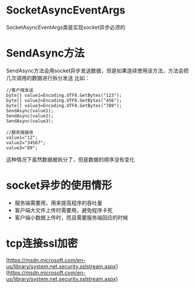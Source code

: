# SocketAsyncEventArgs
SocketAsyncEventArgs类是实现socket异步必须的
# SendAsync方法
SendAsync方法会用socket异步发送数据，但是如果连续使用该方法，方法会把几次调用的数据进行拆分发送
比如：

    //客户端发送
    byte[] value1=Encoding.UTF8.GetBytes("123");
    byte[] value2=Encoding.UTF8.GetBytes("456");
    byte[] value3=Encoding.UTF8.GetBytes("789");
    SendAsync(value1);
    SendAsync(value2);
    SendAsync(value3);

    //服务端接收
    value1="12";
    value2="34567";
    value3="89";

这种情况下虽然数据被拆分了，但是数据的顺序没有变化

# socket异步的使用情形
* 服务端需要用，用来提高程序的吞吐量
* 客户端大文件上传时需要用，避免程序卡死
* 客户端小数据上传时，而且需要服务端回应的时候

# tcp连接ssl加密

[https://msdn.microsoft.com/en-us/library/system.net.security.sslstream.aspx](https://msdn.microsoft.com/en-us/library/system.net.security.sslstream.aspx)